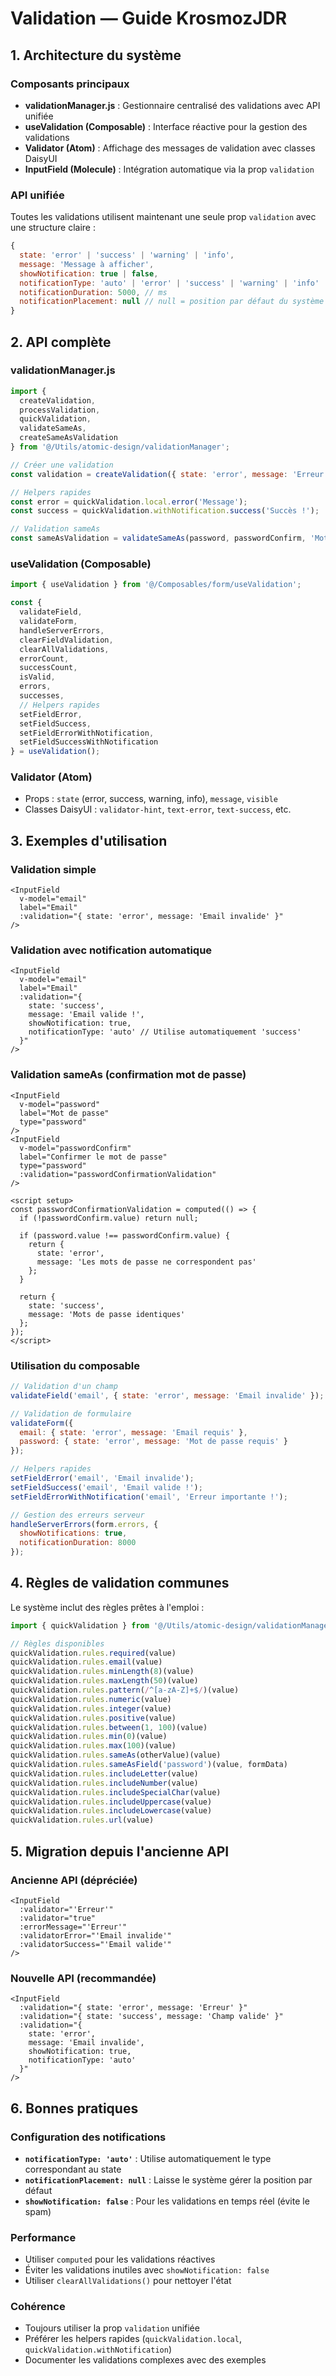 # Validation — Guide KrosmozJDR

## 1. Architecture du système

### Composants principaux
- **validationManager.js** : Gestionnaire centralisé des validations avec API unifiée
- **useValidation (Composable)** : Interface réactive pour la gestion des validations
- **Validator (Atom)** : Affichage des messages de validation avec classes DaisyUI
- **InputField (Molecule)** : Intégration automatique via la prop `validation`

### API unifiée
Toutes les validations utilisent maintenant une seule prop `validation` avec une structure claire :
```javascript
{
  state: 'error' | 'success' | 'warning' | 'info',
  message: 'Message à afficher',
  showNotification: true | false,
  notificationType: 'auto' | 'error' | 'success' | 'warning' | 'info' | 'primary' | 'secondary',
  notificationDuration: 5000, // ms
  notificationPlacement: null // null = position par défaut du système
}
```

## 2. API complète

### validationManager.js
```javascript
import { 
  createValidation, 
  processValidation, 
  quickValidation,
  validateSameAs,
  createSameAsValidation 
} from '@/Utils/atomic-design/validationManager';

// Créer une validation
const validation = createValidation({ state: 'error', message: 'Erreur' });

// Helpers rapides
const error = quickValidation.local.error('Message');
const success = quickValidation.withNotification.success('Succès !');

// Validation sameAs
const sameAsValidation = validateSameAs(password, passwordConfirm, 'Mots de passe différents');
```

### useValidation (Composable)
```javascript
import { useValidation } from '@/Composables/form/useValidation';

const { 
  validateField, 
  validateForm, 
  handleServerErrors,
  clearFieldValidation,
  clearAllValidations,
  errorCount,
  successCount,
  isValid,
  errors,
  successes,
  // Helpers rapides
  setFieldError,
  setFieldSuccess,
  setFieldErrorWithNotification,
  setFieldSuccessWithNotification
} = useValidation();
```

### Validator (Atom)
- Props : `state` (error, success, warning, info), `message`, `visible`
- Classes DaisyUI : `validator-hint`, `text-error`, `text-success`, etc.

## 3. Exemples d'utilisation

### Validation simple
```vue
<InputField
  v-model="email"
  label="Email"
  :validation="{ state: 'error', message: 'Email invalide' }"
/>
```

### Validation avec notification automatique
```vue
<InputField
  v-model="email"
  label="Email"
  :validation="{ 
    state: 'success', 
    message: 'Email valide !',
    showNotification: true,
    notificationType: 'auto' // Utilise automatiquement 'success'
  }"
/>
```

### Validation sameAs (confirmation mot de passe)
```vue
<InputField
  v-model="password"
  label="Mot de passe"
  type="password"
/>
<InputField
  v-model="passwordConfirm"
  label="Confirmer le mot de passe"
  type="password"
  :validation="passwordConfirmationValidation"
/>

<script setup>
const passwordConfirmationValidation = computed(() => {
  if (!passwordConfirm.value) return null;
  
  if (password.value !== passwordConfirm.value) {
    return { 
      state: 'error', 
      message: 'Les mots de passe ne correspondent pas' 
    };
  }
  
  return { 
    state: 'success', 
    message: 'Mots de passe identiques' 
  };
});
</script>
```

### Utilisation du composable
```javascript
// Validation d'un champ
validateField('email', { state: 'error', message: 'Email invalide' });

// Validation de formulaire
validateForm({
  email: { state: 'error', message: 'Email requis' },
  password: { state: 'error', message: 'Mot de passe requis' }
});

// Helpers rapides
setFieldError('email', 'Email invalide');
setFieldSuccess('email', 'Email valide !');
setFieldErrorWithNotification('email', 'Erreur importante !');

// Gestion des erreurs serveur
handleServerErrors(form.errors, {
  showNotifications: true,
  notificationDuration: 8000
});
```

## 4. Règles de validation communes

Le système inclut des règles prêtes à l'emploi :

```javascript
import { quickValidation } from '@/Utils/atomic-design/validationManager';

// Règles disponibles
quickValidation.rules.required(value)
quickValidation.rules.email(value)
quickValidation.rules.minLength(8)(value)
quickValidation.rules.maxLength(50)(value)
quickValidation.rules.pattern(/^[a-zA-Z]+$/)(value)
quickValidation.rules.numeric(value)
quickValidation.rules.integer(value)
quickValidation.rules.positive(value)
quickValidation.rules.between(1, 100)(value)
quickValidation.rules.min(0)(value)
quickValidation.rules.max(100)(value)
quickValidation.rules.sameAs(otherValue)(value)
quickValidation.rules.sameAsField('password')(value, formData)
quickValidation.rules.includeLetter(value)
quickValidation.rules.includeNumber(value)
quickValidation.rules.includeSpecialChar(value)
quickValidation.rules.includeUppercase(value)
quickValidation.rules.includeLowercase(value)
quickValidation.rules.url(value)
```

## 5. Migration depuis l'ancienne API

### Ancienne API (dépréciée)
```vue
<InputField 
  :validator="'Erreur'"
  :validator="true"
  :errorMessage="'Erreur'"
  :validatorError="'Email invalide'"
  :validatorSuccess="'Email valide'"
/>
```

### Nouvelle API (recommandée)
```vue
<InputField 
  :validation="{ state: 'error', message: 'Erreur' }"
  :validation="{ state: 'success', message: 'Champ valide' }"
  :validation="{ 
    state: 'error', 
    message: 'Email invalide',
    showNotification: true,
    notificationType: 'auto'
  }"
/>
```

## 6. Bonnes pratiques

### Configuration des notifications
- **`notificationType: 'auto'`** : Utilise automatiquement le type correspondant au state
- **`notificationPlacement: null`** : Laisse le système gérer la position par défaut
- **`showNotification: false`** : Pour les validations en temps réel (évite le spam)

### Performance
- Utiliser `computed` pour les validations réactives
- Éviter les validations inutiles avec `showNotification: false`
- Utiliser `clearAllValidations()` pour nettoyer l'état

### Cohérence
- Toujours utiliser la prop `validation` unifiée
- Préférer les helpers rapides (`quickValidation.local`, `quickValidation.withNotification`)
- Documenter les validations complexes avec des exemples 